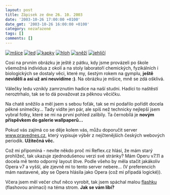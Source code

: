 ```yaml
---
layout: post
title: Zápisek ze dne 26. 10. 2003
date: '2003-10-26 17:00:00 +0100'
date_gmt: '2003-10-26 16:00:00 +0100'
category: nezařazené
tags: []
comments: []
---
```

<div >  <a href="/%base_url%/assets/old-images/msice.jpg"><img alt="mšice" src="%base_url%/assets/old-images/msice.jpg"></a>  <a href="/%base_url%/assets/old-images/led.jpg"><img alt="led" src="%base_url%/assets/old-images/led.jpg"></a>  <a href="wallpaper.php"><img alt="kapky" src="%base_url%/assets/old-images/kapky.jpg"></a>  <a href="/%base_url%/assets/old-images/hloh.jpg"><img alt="hloh" src="%base_url%/assets/old-images/hloh.jpg"></a>  <a href="/%base_url%/assets/old-images/snezi.jpg"><img alt="sněží" src="%base_url%/assets/old-images/snezi.jpg"></a>  <a href="/%base_url%/assets/old-images/jehlici.jpg"><img alt="jehličí" src="%base_url%/assets/old-images/jehlici.jpg"></a>  </div>
<p>Cosi na prvním obrázku je ještě z pátku, kdy jsme provázeli po škole všemožná individua  z okolí a na stoly laboratoří chemických, fyzikálních i biologických se dostaly věci,  které my, šestým rokem na gymplu, <strong>ještě neviděli a asi už ani neuvidíme :)</strong>. Na obrázku je  mšice, mně se zdá ošklivá.</p>
<p>Válečky ledu vznikly zamrznutím hadice na naší studni. Hadici to naštěstí neroztrhalo,  tak se to dá považovat za pěknou věcičku.</p>
<p>Na chatě sněžilo a měl jsem s sebou foťák, tak se mi podařilo pořídit docela pěkné snímečky...  Tady vidíte jen pár, ale spíš než technicky nejlepší jsem vybral fotky, které se mi na první  pohled zalíbily. Ta černobílá je <strong>novým příspěvkem do galerie wallpaperů...</strong></p>
<p>Pokud vás zajímá co se děje kolem vás, můžu doporučit server  <a href="http://www.pravednes.cz/" target="_blank">www.pravednes.cz</a>, který vypisuje výběr  z nejčtenějších českých webových periodik. <strong>Užitečná věc.</strong></p>
<p>Což mi připomíná - nevíte někdo proč mi Reflex.cz hlásí, že mám starý prohlížeč, tak ukazuje  zjednodušenou verzi své stránky? Mám Operu v7.11 a docela mě tento odporný layout štve.  Podle všeho by měla stačit jakákoliv Opera v7 a vyšší, ale zjevně mi to tento server nebere...  (V preferencích mám nastavené, aby se Opera hlásila jako Opera (což mi připadá logické)).</p>
<p>Včera jsem měl večer chuť něco vyrobit, tak jsem spáchal malou  <a href="art.php?a=stromy.htm">flashku</a> (flashovou animaci) na téma strom. <strong>Jak se vám líbí?</strong></p>
